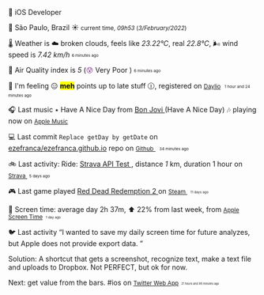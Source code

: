 
<p><span id="job"><p><span class="darkmode-ignore">💼</span> iOS Developer </p></span></p>
<p><span class="darkmode-ignore">📍&nbsp;</span><span id="location"><span class="new-box">São Paulo, Brazil <span class="darkmode-ignore">☀️  <small class="text-muted"> current time, <var>09h</var><var>53</var> (<var>3/February/2022</var>)</small></span></span></span></p>
<p><span class="darkmode-ignore">🌡&nbsp;</span><span id="weather"><span class="new-box">Weather is <span class="darkmode-ignore">☁️</span> broken clouds, feels like <var>23.22°C</var>, real <var>22.8°C</var>, <span class="darkmode-ignore">🌬</span> wind speed is <var> 7.42 km/h</var> <sub><sup><small class="text-muted">6 minutes ago </small></sup></sub></span></span></p>
<p><span class="darkmode-ignore">💨&nbsp;</span><span id="airquality"><span class="new-box">Air Quality index is <var>5</var> (<span class="darkmode-ignore" style="color: transparent; text-shadow: 0 0 0#8f3f97"><span class="darkmode-ignore">😰</span></span> Very Poor ) <sub><sup><small class="text-muted">6 minutes ago </small></sup></sub></span></span></p>
<p><span class="darkmode-ignore">🧠&nbsp;</span><span id="mood"><span class="new-box">I'm feeling <span class="darkmode-ignore">😑</span> <mark><strong>meh</strong></mark> points up to late stuff <span class="darkmode-ignore">🕧</span>, registered on <a class="darkmode-ignore" href="https://daylio.net/"><small class="darkmode-ignore">Daylio</small></a>&nbsp; <sub><sup><small class="text-muted">1 hour and 24 minutes ago </small></sup></sub> </span></span></p>
<p><span class="darkmode-ignore">🎧&nbsp;</span><span id="lastfm"><span class="new-box">Last music ٭ Have A Nice Day from <a class="darkmode-ignore" href="https://www.last.fm/music/Bon+Jovi/_/Have+A+Nice+Day"> Bon Jovi </a> (Have A Nice Day) <span class="wave">🎶 </span>playing now on <a class="darkmode-ignore" href="https://music.apple.com/profile/ezequielapp"><small class="darkmode-ignore">Apple Music</small></a></span></span></p>
<p><span class="darkmode-ignore">💻&nbsp;</span><span id="github"><span class="new-box">Last commit <code>Replace getDay by getDate</code> on <a class="darkmode-ignore" href="https://github.com/ezefranca/ezefranca.github.io/commit/cf2171ba87686b966f2bebadbc757f67bba1dee2"> ezefranca/ezefranca.github.io</a> repo on <a class="darkmode-ignore" href="https://github.com/ezefranca/ezefranca.github.io/commit/cf2171ba87686b966f2bebadbc757f67bba1dee2"> <small class="darkmode-ignore">Github</small> </a>&nbsp; <sub><sup><small class="text-muted">34 minutes ago </small></sup></sub></span></span></p>
<p><span class="darkmode-ignore">🚲&nbsp;</span><span id="strava"><span class="new-box">Last activity: Ride: <a class="darkmode-ignore" href="https://bit.ly/3r9rzup"> Strava API Test </a>, distance <var>1</var> km, duration 1 hour on <a class="darkmode-ignore" href="https://bit.ly/3r9rzup"> <small class="darkmode-ignore">Strava&nbsp;</small></a> <sub><sup><small class="text-muted">5 days ago </small></sup></sub></span></span></p>
<p><span class="darkmode-ignore">🎮&nbsp;</span><span id="steam"><span class="new-box">Last game played <a class="darkmode-ignore" href="https://store.steampowered.com/app/1316286541 "> Red Dead Redemption 2 </a> on <a class="darkmode-ignore" href="https://steamcommunity.com/id/ezequielapp/ "><small class="darkmode-ignore">Steam </small></a><small class="darkmode-ignore">&nbsp;  <sub><sup><small class="text-muted">11 days ago </small></sup></sub></small></span></span></p>
<p><span class="darkmode-ignore">📱&nbsp;</span><span id="screentime"><span class="new-box">Screen time: average day 2h 37m, ⬆ 22% from last week, from <a href="https://twitter.com/ezefranca/status/1488891719399710722"><small class="darkmode-ignore">Apple Screen Time</small></a><small>&nbsp; <sub><sup><small class="text-muted">1 day ago </small></sup></sub></small></span></span></p>
<p><span class="darkmode-ignore">🐦&nbsp;</span><span id="twitter"><span class="new-box">Last activity <q class="markquote">I wanted to save my daily screen time for future analyzes, but Apple does not provide export data.

Solution: A shortcut that gets a screenshot, recognize text, make a text file and uploads to Dropbox. Not PERFECT, but ok for now. 

Next: get value from the bars. 
#ios </q> on <a class="darkmode-ignore" href="https://twitter.com/ezefranca/status/1488891719399710722"> <small class="darkmode-ignore">Twitter Web App<small></small></small></a><small class="darkmode-ignore"><small>&nbsp;   <sub><sup><small class="text-muted">21 hours and 46 minutes  ago </small></sup></sub></small></small></span></span></p>

